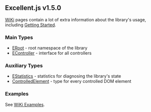 Excellent.js v1.5.0
-------------------

[WiKi] pages contain a lot of extra information about the library's usage, including [Getting Started].

### Main Types

* [ERoot] - root namespace of the library
* [EController] - interface for all controllers

### Auxiliary Types

* [EStatistics] - statistics for diagnosing the library's state
* [ControlledElement] - type for every controlled DOM element

### Examples

See [WiKi Examples].

[WiKi]:https://github.com/vitaly-t/excellent/wiki
[WiKi Examples]:https://github.com/vitaly-t/excellent/wiki/Examples
[Getting Started]:https://github.com/vitaly-t/excellent/wiki/Getting-Started
[ERoot]:./ERoot.html
[EController]:./EController.html
[EStatistics]:./EStatistics.html
[ControlledElement]:./ControlledElement.html
